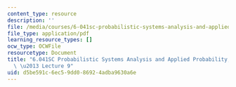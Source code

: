 ```yaml
---
content_type: resource
description: ''
file: /media/courses/6-041sc-probabilistic-systems-analysis-and-applied-probability-fall-2013/d5be591c6ec59dd086924adba9630a6e_MIT6_041SCF13_lec09_300k.pdf
file_type: application/pdf
learning_resource_types: []
ocw_type: OCWFile
resourcetype: Document
title: "6.041SC Probabilistic Systems Analysis and Applied Probability, Fall 2013Transcript\
  \ \u2013 Lecture 9"
uid: d5be591c-6ec5-9dd0-8692-4adba9630a6e
---
```

